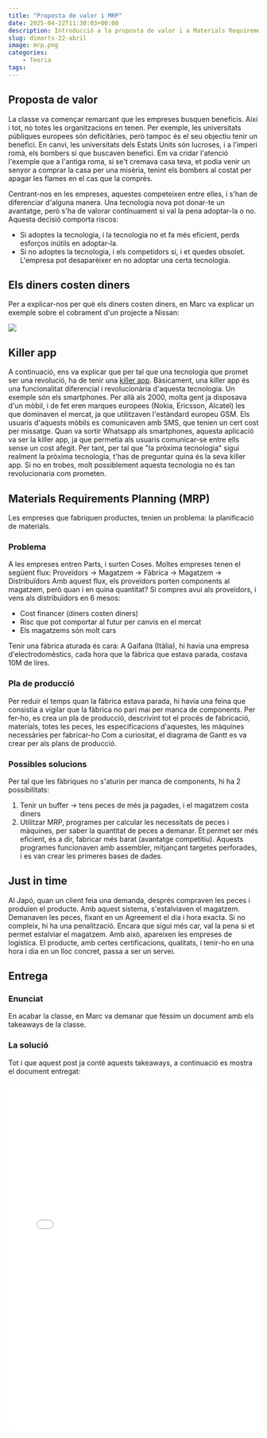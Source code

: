 ```yaml
---
title: "Proposta de valor i MRP"
date: 2025-04-22T11:30:03+00:00
description: Introducció a la proposta de valor i a Materials Requirements Planning (MRP)
slug: dimarts-22-abril
image: mrp.png
categories:
    - Teoria
tags:
---
```


## Proposta de valor
La classe va començar remarcant que les empreses busquen beneficis. Així i tot, no totes les organitzacions en tenen. Per exemple, les universitats públiques europees són deficitàries, però tampoc és el seu objectiu tenir un benefici. En canvi, les universitats dels Estats Units són lucroses, i a l'imperi romà, els bombers sí que buscaven benefici. Em va cridar l'atenció l'exemple que a l'antiga roma, si se't cremava casa teva, et podia venir un senyor a comprar la casa per una misèria, tenint els bombers al costat per apagar les flames en el cas que la comprés.

Centrant-nos en les empreses, aquestes competeixen entre elles, i s'han de diferenciar d'alguna manera. Una tecnologia nova pot donar-te un avantatge, però s'ha de valorar contínuament si val la pena adoptar-la o no. Aquesta decisió comporta riscos:
- Si adoptes la tecnologia, i la tecnologia no et fa més eficient, perds esforços inútils en adoptar-la.
- Si no adoptes la tecnologia, i els competidors sí, i et quedes obsolet. L'empresa pot desaparèixer en no adoptar una certa tecnologia.

## Els diners costen diners
Per a explicar-nos per què els diners costen diners, en Marc va explicar un exemple sobre el cobrament d'un projecte a Nissan:

![](https://lh7-qw.googleusercontent.com/docsz/AD_4nXd8f-tvApSUladfD26MEbIyYXNaOMeSnZL64RSjx3Wte6Oqh4xT2gGT1IHEhealG2X-sRuYUfvAVnIeaazvWz_icRh3jl8zQ0Ny-zOtuUzC8yN8UQzTs4tqV8U_ztPHtwF4PTPP?key=HG08_PiTotB8PjSkJXcDhSi5)

## Killer app
A continuació, ens va explicar que per tal que una tecnologia que promet ser una revolució, ha de tenir una [killer app](https://en.wikipedia.org/wiki/Killer_application).
Bàsicament, una killer app és una funcionalitat diferencial i revolucionària d'aquesta tecnologia. Un exemple són els smartphones. Per allà als 2000, molta gent ja disposava d'un mòbil, i de fet eren marques europees (Nokia, Ericsson, Alcatel) les que dominaven el mercat, ja que utilitzaven l'estàndard europeu GSM. Els usuaris d'aquests mòbils es comunicaven amb SMS, que tenien un cert cost per missatge. Quan va sortir Whatsapp als smartphones, aquesta aplicació va ser la killer app, ja que permetia als usuaris comunicar-se entre ells sense un cost afegit.
Per tant, per tal que "la pròxima tecnologia" sigui realment la pròxima tecnologia, t'has de preguntar quina és la seva killer app. Si no en trobes, molt possiblement aquesta tecnologia no és tan revolucionaria com prometen.

## Materials Requirements Planning (MRP)
Les empreses que fabriquen productes, tenien un problema: la planificació de materials.

### Problema
A les empreses entren Parts, i surten Coses.
Moltes empreses tenen el següent flux: Proveïdors -> Magatzem -> Fàbrica -> Magatzem -> Distribuïdors
Amb aquest flux, els proveïdors porten components al magatzem, però quan i en quina quantitat?
Si compres avui als proveïdors, i vens als distribuïdors en 6 mesos:
- Cost financer (diners costen diners)
- Risc que pot comportar al futur per canvis en el mercat
- Els magatzems són molt cars

Tenir una fàbrica aturada és cara: A Gaifana (Itàlia), hi havia una empresa d'electrodomèstics, cada hora que la fàbrica que estava parada, costava 10M de lires.

### Pla de producció
Per reduir el temps quan la fàbrica estava parada, hi havia una feina que consistia a vigilar que la fàbrica no pari mai per manca de components.
Per fer-ho, es crea un pla de producció, descrivint tot el procés de fabricació, materials, totes les peces, les especificacions d'aquestes, les màquines necessàries per fabricar-ho
Com a curiositat, el diagrama de Gantt es va crear per als plans de producció.

### Possibles solucions
Per tal que les fàbriques no s'aturin per manca de components, hi ha 2 possibilitats:
1. Tenir un buffer -> tens peces de més ja pagades, i el magatzem costa diners
2. Utilitzar MRP, programes per calcular les necessitats de peces i màquines, per saber la quantitat de peces a demanar. Et permet ser més eficient, és a dir, fabricar més barat (avantatge competitiu). Aquests programes funcionaven amb assembler, mitjançant targetes perforades, i es van crear les primeres bases de dades.

## Just in time
Al Japó, quan un client feia una demanda, després compraven les peces i produïen el producte.
Amb aquest sistema, s'estalviaven el magatzem.
Demanaven les peces, fixant en un Agreement el dia i hora exacta. Si no compleix, hi ha una penalització. Encara que sigui més car, val la pena si et permet estalviar el magatzem.
Amb això, apareixen les empreses de logística.
El producte, amb certes certificacions, qualitats, i tenir-ho en una hora i dia en un lloc concret, passa a ser un servei.

## Entrega

### Enunciat
En acabar la classe, en Marc va demanar que féssim un document amb els takeaways de la classe.

### La solució
Tot i que aquest post ja conté aquests takeaways, a continuació es mostra el document entregat:

<embed src="Dimarts_22_Abril.pdf" width="100%" height="700" type="application/pdf">